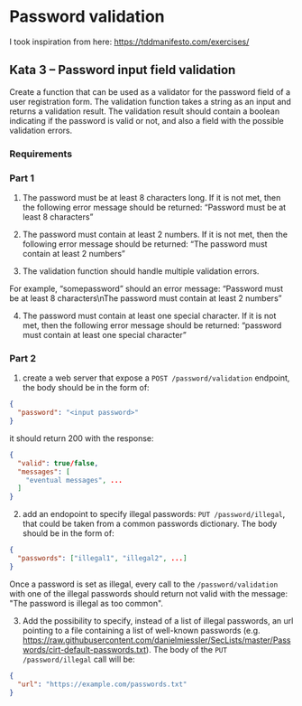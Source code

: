# Password validation

I took inspiration from here: https://tddmanifesto.com/exercises/

## Kata 3 – Password input field validation
Create a function that can be used as a validator for the password field of a user registration form. The validation function takes a string as an input and returns a validation result. The validation result should contain a boolean indicating if the password is valid or not, and also a field with the possible validation errors.

### Requirements

### Part 1

1. The password must be at least 8 characters long. If it is not met, then the following error message should be returned: “Password must be at least 8 characters”

2. The password must contain at least 2 numbers. If it is not met, then the following error message should be returned: “The password must contain at least 2 numbers”

3. The validation function should handle multiple validation errors.

For example, “somepassword” should an error message: “Password must be at least 8 characters\nThe password must contain at least 2 numbers”

4. The password must contain at least one special character. If it is not met, then the following error message should be returned: “password must contain at least one special character”


### Part 2

1. create a web server that expose a `POST /password/validation` endpoint, the body should be in the form of:
```json
{
  "password": "<input password>"
}
```
it should return 200 with the response:
```json
{
  "valid": true/false,
  "messages": [
    "eventual messages", ...
  ]
}
```

2. add an endopoint to specify illegal passwords: `PUT /password/illegal`, that could be taken from a common passwords dictionary. The body should be in the form of:
```json
{
  "passwords": ["illegal1", "illegal2", ...]
}
```

Once a password is set as illegal, every call to the `/password/validation` with one of the illegal passwords
should return not valid with the message: "The password is illegal as too common".

3. Add the possibility to specify, instead of a list of illegal passwords, an url pointing to a file containing a list of well-known passwords (e.g. https://raw.githubusercontent.com/danielmiessler/SecLists/master/Passwords/cirt-default-passwords.txt). The body of the `PUT /password/illegal` call will be:
```json
{
  "url": "https://example.com/passwords.txt"
}
```
